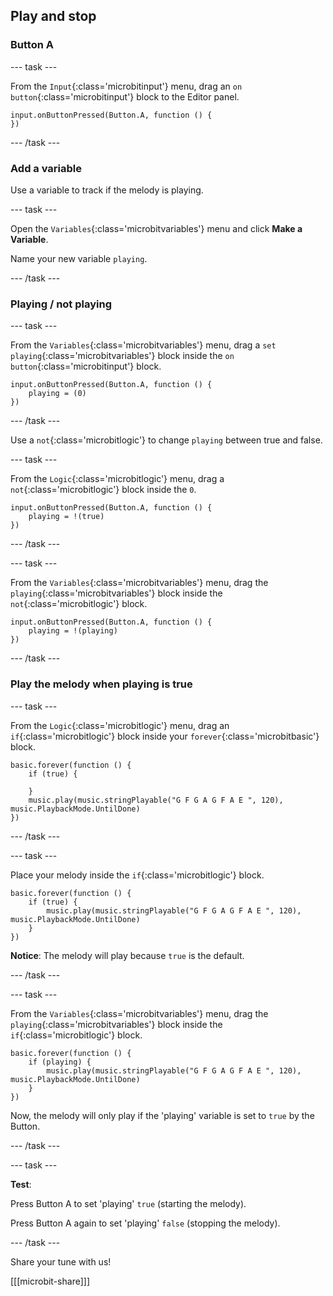 ## Play and stop

### Button A

--- task ---

From the `Input`{:class='microbitinput'} menu, drag an `on button`{:class='microbitinput'} block to the Editor panel.

```microbit
input.onButtonPressed(Button.A, function () {
})
```

--- /task ---

### Add a variable

Use a variable to track if the melody is playing.

--- task ---

Open the `Variables`{:class='microbitvariables'} menu and click **Make a Variable**.

Name your new variable `playing`. 

--- /task ---

### Playing / not playing

--- task ---

From the `Variables`{:class='microbitvariables'} menu, drag a `set playing`{:class='microbitvariables'} block inside the `on button`{:class='microbitinput'} block. 

```microbit
input.onButtonPressed(Button.A, function () {
    playing = (0)
})
```

--- /task ---

Use a `not`{:class='microbitlogic'} to change `playing` between true and false.

--- task ---

From the `Logic`{:class='microbitlogic'} menu, drag a `not`{:class='microbitlogic'} block inside the `0`.

```microbit
input.onButtonPressed(Button.A, function () {
    playing = !(true)
})
```

--- /task ---

--- task ---

From the `Variables`{:class='microbitvariables'} menu, drag the `playing`{:class='microbitvariables'} block inside the `not`{:class='microbitlogic'} block. 

```microbit
input.onButtonPressed(Button.A, function () {
    playing = !(playing)
})
```

--- /task ---

### Play the melody when playing is true

--- task ---

From the `Logic`{:class='microbitlogic'} menu, drag an `if`{:class='microbitlogic'} block inside your `forever`{:class='microbitbasic'} block.

```microbit
basic.forever(function () {
    if (true) {
    	
    }
    music.play(music.stringPlayable("G F G A G F A E ", 120), music.PlaybackMode.UntilDone)
})
```

--- /task ---

--- task ---

Place your melody inside the `if`{:class='microbitlogic'} block.

```microbit
basic.forever(function () {
    if (true) {
        music.play(music.stringPlayable("G F G A G F A E ", 120), music.PlaybackMode.UntilDone)
    }
})
```

**Notice**: The melody will play because `true` is the default.

--- /task ---

--- task ---

From the `Variables`{:class='microbitvariables'} menu, drag the `playing`{:class='microbitvariables'} block inside the `if`{:class='microbitlogic'} block. 

```microbit
basic.forever(function () {
    if (playing) {
        music.play(music.stringPlayable("G F G A G F A E ", 120), music.PlaybackMode.UntilDone)
    }
})
```

Now, the melody will only play if the 'playing' variable is set to `true` by the Button.

--- /task ---

--- task ---

**Test**:

Press Button A to set 'playing' `true` (starting the melody).

Press Button A again to set 'playing' `false` (stopping the melody).

--- /task ---

Share your tune with us!

[[[microbit-share]]]
